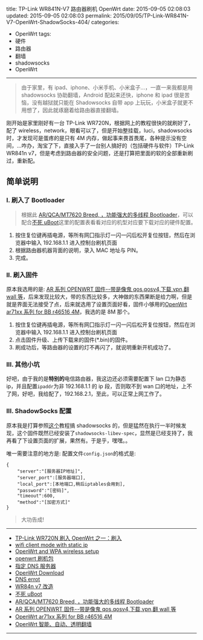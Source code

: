 title: TP-Link WR841N-V7 路由器刷机 OpenWrt
date: 2015-09-05 02:08:03
updated: 2015-09-05 02:08:03
permalink: 2015/09/05/TP-Link-WR841N-V7-OpenWrt-ShadowSocks-404/
categories:

- OpenWrt
  tags:
- 硬件
- 路由器
- 翻墙
- shadowsocks
- OpenWrt

---

> 由于家里，有 ipad、iphone、小米手机、小米盒子...，一直一来我都是用 shadowsocks 协助翻墙，Android 配起来还快，iphone 和 ipad 很是苦恼，没有越狱就只能在 Shadowsocks 自带 app 上玩玩，小米盒子就更不用想了，因此就琢磨着给路由器直接翻墙。

刚开始是家里刚好有一台 TP-Link WR720N，根据网上的教程很快的就刷好了，配了 wireless，network，眼看可以了，但是开始整挂载，luci，shadowsocks 时，才发现可是蛋疼的是只有 4M 内存，做起事来畏首畏尾，各种提示没有空间，...咋办，淘宝了下，直接入手了一台别人搞好的（包括硬件与软件）TP-Link WR841n v7，但是考虑到路由器的安全问题，还是打算把里面的软的全部重新刷过，重新配。

<!--more-->

## 简单说明

### I. 刷入了 Bootloader

> 根据此 [AR/QCA/MT7620 Breed, ，功能强大的多线程 Bootloader](http://www.right.com.cn/forum/thread-161906-1-1.html)，可以配合[不死 uBoot](http://www.right.com.cn/forum/thread-136444-1-1.html)这里的配置表看看对应的机型对应要下载对应的硬件配置。

1. 按住复位键再插电源，等所有网囗指示灯一闪一闪后松开复位按钮，然后在浏览器中输入 192.168.1.1 进入控制台刷机页面
2. 根据路由器机器背面的说明，录入 MAC 地址与 PIN。
3. 完成。

### II. 刷入固件

原本我选用的是: [AR 系列 OPENWRT 固件--带是像鬼 qos,qosv4,下载,vpn,翻 wall 等](http://www.right.com.cn/forum/thread-139399-1-1.html)，后来发现比较大，带的东西比较多，大神做的东西果断是给力啊，但是就是界面无法接受了点，后来就选用了设置页面好看，固件小够用的[OpenWrt ar71xx 系列 for BB r46516 4M](http://www.right.com.cn/forum/thread-114913-1-1.html)，我选的是 8M 那个。

1. 按住复位键再插电源，等所有网囗指示灯一闪一闪后松开复位按钮，然后在浏览器中输入 192.168.1.1 进入控制台刷机页面
2. 点击固件升级、上传下载来的固件(\*.bin)的固件。
3. 刷成功后，等路由器的设置的灯不再闪了，就说明重新开机成功了。

### III. 其他小坑

好吧，由于我的是**特别的**电信路由器，我这边还必须需要配置下 lan 口为静态 ip，并且配置`ipaddr`为非 192.168.1.1 的 ip 段，否则取不到 wan 口的地址，上不了网，好吧，我给配了，192.168.2.1，至此，可以正常上网工作了。

### III. ShadowSocks 配置

原本我是打算参照[这个](http://hong.im/2014/03/16/configure-an-openwrt-based-router-to-use-shadowsocks-and-redirect-foreign-traffic/)教程搞 shadowsocks 的，但是猛然在执行一半时候发现，这个固件既然已经安装了`shadowsocks-libev-spec`，显然是已经支持了，我再看了下设置页面的扩展，果然有。于是乎，嘿嘿。。

唯一需要注意的地方是: 配置文件`config.json`的格式是:

```
{
    "server":"[服务器IP地址]",
    "server_port":[服务器端口],
    "local_port":[本地端口,稍后iptables会用到],
    "password":"[密码]",
    "timeout":600,
    "method":"[加密方式]"
}
```

> 大功告成!

---

- [TP-Link WR720N 刷入 OpenWrt 之一：刷入](http://seak.me/archives/125)
- [wifi client mode with static ip](https://forum.openwrt.org/viewtopic.php?id=29667)
- [OpenWrt and WPA wireless setup](http://developwithguru.com/openwrt-and-wpa-wireless-setup/)
- [openwrt 刷机包](http://downloads.openwrt.org/snapshots/trunk/ar71xx/generic/)
- [指定 DNS 服务器](http://www.right.com.cn/forum/thread-46811-1-1.html)
- [OpenWrt Download](http://downloads.openwrt.org.cn/)
- [DNS errot](https://forum.openwrt.org/viewtopic.php?id=16929)
- [WR84n v7 改造](http://www.right.com.cn/forum/forum.php?mod=viewthread&tid=170441&highlight=wr841n)
- [不死 uBoot](http://www.right.com.cn/forum/thread-136444-1-1.html)
- [AR/QCA/MT7620 Breed, ，功能强大的多线程 Bootloader](http://www.right.com.cn/forum/thread-161906-1-1.html)
- [AR 系列 OPENWRT 固件--带是像鬼 qos,qosv4,下载,vpn,翻 wall 等](http://www.right.com.cn/forum/thread-139399-1-1.html)
- [OpenWrt ar71xx 系列 for BB r46516 4M](http://www.right.com.cn/forum/thread-114913-1-1.html)
- [OpenWrt 智能、自动、透明翻墙](https://github.com/softwaredownload/openwrt-fanqiang)

---
